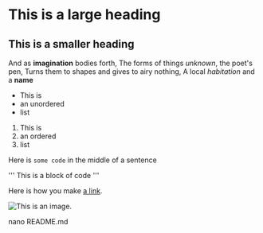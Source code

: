 # This is a large heading

## This is a smaller heading

And as **imagination** bodies forth,
The forms of things *unknown*, the poet's pen,
Turns them to shapes and gives to airy nothing,
A local *habitation* and a **name**

- This is
- an unordered
- list

1. This is
2. an ordered
3. list

Here is `some code` in the middle of a sentence

'''
This is
a block
of code
'''

Here is how you make [a link](https://www.google.com).

![This is an image.](https://github.com/yihui/xaringan/releases/download/v0.0.2/karl-moustache.jpg)

nano README.md

